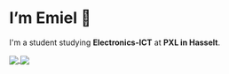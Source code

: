 # I’m Emiel 👋
I'm a student studying **Electronics-ICT** at **PXL in Hasselt**.

<a href="https://github.com/Empel06">
  <img align="center" src="https://github-readme-stats.vercel.app/api/top-langs/?username=Empel06&layout=compact&theme=dracula" />
</a>
<a href="https://github.com/Empel06">
  <img align="center" src="https://github-readme-stats.vercel.app/api?username=Empel06&show_icons=true&theme=dracula&show=reviews,prs_merged,prs_merged_percentage" />
</a>
